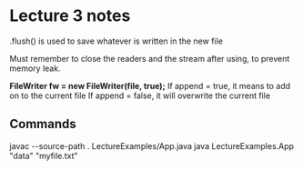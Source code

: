 # Lecture 3 notes

.flush() is used to save whatever is written in the new file

Must remember to close the readers and the stream after using, to prevent memory leak.

**FileWriter fw = new FileWriter(file, true);**
If append = true, it means to add on to the current file
If append = false, it will overwrite the current file

## Commands

javac --source-path . LectureExamples/App.java
java LectureExamples.App "data" "myfile.txt"
